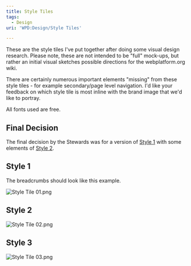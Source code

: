 ```yaml
---
title: Style Tiles
tags:
  - Design
uri: 'WPD:Design/Style Tiles'

---
```

These are the style tiles I've put together after doing some visual design research. Please note, these are not intended to be "full" mock-ups, but rather an initial visual sketches possible directions for the webplatform.org wiki.

There are certainly numerous important elements "missing" from these style tiles - for example secondary/page level navigation. I'd like your feedback on which style tile is most inline with the brand image that we'd like to portray.

All fonts used are free.

## Final Decision

The final decision by the Stewards was for a version of [Style 1](#Style_1) with some elements of [Style 2](#Style_2).

## Style 1

The breadcrumbs should look like this example.

![Style Tile 01.png](/WPD/assets/public/5/5b/Style_Tile_01.png)

## Style 2

![Style Tile 02.png](/WPD/assets/public/e/e1/Style_Tile_02.png)

## Style 3

![Style Tile 03.png](/WPD/assets/public/d/d9/Style_Tile_03.png)
